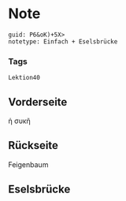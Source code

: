 # Note
```
guid: P6&oK)+5X>
notetype: Einfach + Eselsbrücke
```

### Tags
```
Lektion40
```

## Vorderseite
ἡ συκῆ

## Rückseite
Feigenbaum

## Eselsbrücke

